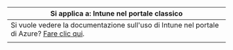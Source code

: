 |Si applica a: Intune nel portale classico |
|--|
|Si vuole vedere la documentazione sull'uso di Intune nel portale di Azure? [Fare clic qui](/intune/what-is-intune).|
| |
